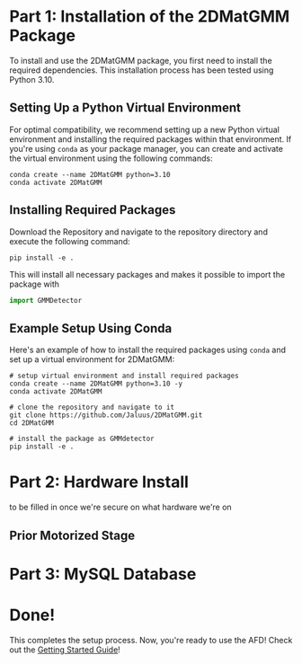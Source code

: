 # Part 1: Installation of the 2DMatGMM Package

To install and use the 2DMatGMM package, you first need to install the required dependencies. This installation process has been tested using Python 3.10.

## Setting Up a Python Virtual Environment

For optimal compatibility, we recommend setting up a new Python virtual environment and installing the required packages within that environment. If you're using `conda` as your package manager, you can create and activate the virtual environment using the following commands:

```shell
conda create --name 2DMatGMM python=3.10
conda activate 2DMatGMM
```

## Installing Required Packages

Download the Repository and navigate to the repository directory and execute the following command:

```shell
pip install -e .
```

This will install all necessary packages and makes it possible to import the package with

```python
import GMMDetector
```


## Example Setup Using Conda

Here's an example of how to install the required packages using `conda` and set up a virtual environment for 2DMatGMM:

```shell
# setup virtual environment and install required packages
conda create --name 2DMatGMM python=3.10 -y
conda activate 2DMatGMM

# clone the repository and navigate to it
git clone https://github.com/Jaluus/2DMatGMM.git
cd 2DMatGMM

# install the package as GMMdetector
pip install -e .
```
# Part 2: Hardware Install

to be filled in once we're secure on what hardware we're on

## Prior Motorized Stage


# Part 3: MySQL Database

##

# Done!

This completes the setup process. Now, you're ready to use the AFD!
Check out the [Getting Started Guide](./GETTING_STARTED.md)!
